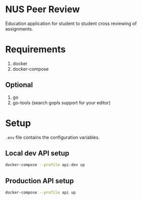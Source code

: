 # NUS Peer Review
Education application for student to student cross reviewing of assignments.

# Requirements
1. docker
2. docker-compose

## Optional
1. go
2. go-tools (search gopls support for your editor)

# Setup
`.env` file contains the configuration variables.

## Local dev API setup
```sh
docker-compose --profile api-dev up
```
## Production API setup
```sh
docker-compose --profile api up
```
